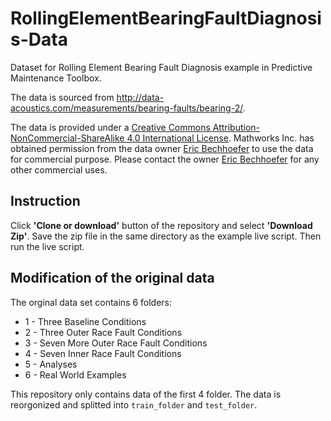 # RollingElementBearingFaultDiagnosis-Data
Dataset for Rolling Element Bearing Fault Diagnosis example in Predictive Maintenance Toolbox.

The data is sourced from http://data-acoustics.com/measurements/bearing-faults/bearing-2/.

The data is provided under a [Creative Commons Attribution-NonCommercial-ShareAlike 4.0 International License](https://creativecommons.org/licenses/by-nc-sa/4.0/). Mathworks Inc. has obtained permission from the data owner [Eric Bechhoefer](mailto:eric@gpms-vt.com) to use the data for commercial purpose. Please contact the owner [Eric Bechhoefer](mailto:eric@gpms-vt.com) for any other commercial uses.

## Instruction
Click **'Clone or download'** button of the repository and select **'Download Zip'**. Save the zip file in the same directory as the example live script. Then run the live script.

## Modification of the original data
The orginal data set contains 6 folders:
- 1 - Three Baseline Conditions
- 2 - Three Outer Race Fault Conditions
- 3 - Seven More Outer Race Fault Conditions
- 4 - Seven Inner Race Fault Conditions
- 5 - Analyses
- 6 - Real World Examples

This repository only contains data of the first 4 folder. The data is reorgonized and splitted into ```train_folder``` and ```test_folder```.
